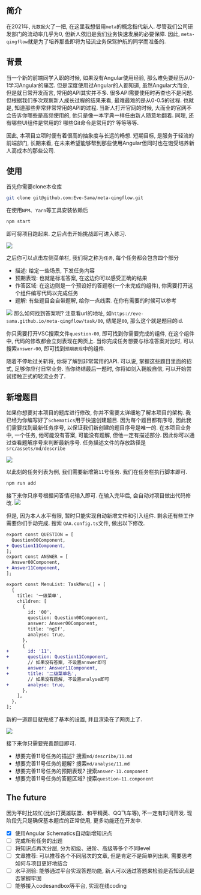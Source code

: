 ## 简介

在2021年, `元数据`火了一把, 在这里我想借用`meta`的概念指代新人. 尽管我们公司研发部门的流动率几乎为0, 但新人依旧是我们业务快速发展的必要保障. 因此, `meta-qingflow`就是为了培养那些即将为轻流业务保驾护航的同学而准备的.

## 背景

当一个新的前端同学入职的时候, 如果没有Angular使用经验, 那么难免要经历从0-1学习Angular的痛苦. 但是深度使用过Angular的人都知道, 虽然Angular大而全, 但是就日常开发而言, 常用的API其实并不多. 很多API需要使用时再查也不是问题. 但根据我们多次观察新人成长过程的结果来看, 最难最难的是从0-0.5的过程. 也就是, 知道那些非常非常常用的API的过程. 当新人打开官网的时候, 大而全的官网不会告诉你哪些是高频使用的, 他只是像一本字典一样任由新人随意地翻着. 同理, 还有哪些UI组件是常用的? 哪些Git命令是常用的? 等等等等.

因此, 本项目立项时便有着很高的抽象度与长远的畅想. 短期目标, 是服务于轻流的前端部门, 长期来看, 在未来希望能够帮到那些使用Angular但同时也在饱受培养新人高成本的那些公司.

## 使用

首先你需要clone本仓库

```bash
git clone git@github.com:Eve-Sama/meta-qingflow.git
```
在使用`NPM`、`Yarn`等工具安装依赖后
```bash
npm start
```
即可将项目跑起来. 之后点击开始挑战即可进入练习.

![][首页]

之后你可以点击左侧菜单栏, 我们将之称为`任务`, 每个任务都会包含四个部分
 - 描述: 给定一些场景, 下发任务内容
 - 预期表现: 也就是标准答案, 在这边你可以感受正确的结果
 - 作答区域: 在这边则是一个预设好的答题卷(一个未完成的组件), 你需要打开这个组件编写代码以完成任务
 - 题解: 有些题目会自带题解, 给你一点线索. 在你有需要的时候可以参考

![][做题]
那么如何找到答案呢? 注意看url的地址, 如`https://eve-sama.github.io/meta-qingflow/task/00`, 结尾是`00`, 那么这个就是题目的id.

你只需要打开VSC搜索文件`question-00`, 即可找到你需要完成的组件, 在这个组件中, 代码的修改都会立刻表现在网页上. 当你完成任务想要与标准答案对比时, 可以搜索`answer-00`, 即可找到`预期表现`中的组件. 

随着不停地过关斩将, 你将了解到非常常用的API. 可以说, 掌握这些题目里面的招式, 足够你应付日常业务. 当你终结最后一题时, 你将如剑入鞘般自信, 可以开始尝试接触正式的轻流业务了.

## 新增题目

如果你想要对本项目的题库进行修改, 你并不需要太详细地了解本项目的架构. 我已经为你编写好了`Schematics`用于快速创建题目. 因为每个题目都有序号, 因此我们需要找到最新任务序号, 以保证我们新创建的题目序号是唯一的. 在本项目业务中, 一个任务, 他可能没有答案, 可能没有题解, 但他一定有描述部分. 因此你可以通过查看题解序号来判断最新序号. 任务描述文件的存放路径是`src/assets/md/describe`

![][描述]

以此刻的任务列表为例, 我们需要新增第`11`号任务. 我们在任务栏执行脚本即可.
```bash
npm run add
```

接下来你只序号根据问答情况输入即可. 在输入完毕后, 会自动对项目做出代码修改. 
![][npm run add]

但是, 因为本人水平有限, 暂时只能实现自动新增文件和引入组件. 剩余还有些工作需要你们手动完成. 搜索
`QAA.config.ts`文件, 做出以下修改.

```diff
export const QUESTION = [
  Question00Component,
+ Question11Component,
];
export const ANSWER = [
  Answer00Component,
+ Answer11Component,
];

export const MenuList: TaskMenu[] = [
  {
    title: '一级菜单',
    children: [
      {
        id: '00',
        question: Question00Component,
        answer: Answer00Component,
        title: 'ngIf',
        analyse: true,
      },
      {
+       id: '11',
+       question: Question11Component,
        // 如果没有答案, 不设置answer即可
+       answer: Answer11Component,
+       title: '二级菜单名',
        // 如果没有题解, 不设置analyse即可
+       analyse: true,
      },
    ],
  },
];
```

新的一道题目就完成了基本的设置, 并且渲染在了网页上了. 

![][添加11号题的demo]

接下来你只需要完善题目即可.

 - 想要完善11号任务的描述? 搜索`md/describe/11.md`
 - 想要完善11号任务的题解? 搜索`md/analyse/11.md`
 - 想要完善11号任务的预期表现? 搜索`answer-11.component`
 - 想要完善11号任务的答题区域? 搜索`question-11.component`

## The future

因为平时比较忙(比如打英雄联盟、和平精英、QQ飞车等), 不一定有时间开发. 现阶段先只是确保基本题库的正常使用, 更多功能还在开发中.

- [x] 使用Angular Schematics自动新增知识点
- [ ] 完成所有任务的出题
- [ ] 将知识点再次分层, 分为初级、进阶、高级等多个不同level
- [ ] 文章推荐: 可以推荐各个不同层次的文章, 但是肯定不是简单列出来, 需要思考如何与项目更好地结合
- [ ] 水平测验: 能够通过平台实现答题功能, 新人可以通过答题来检验是否知识点是否掌握牢固
- [ ] 能够接入codesandbox等平台, 实现在线coding

[首页]:https://file.qingflow.com/uploads/file/b49395ce-d31e-42a8-bccc-6f0b774fb106.png
[做题]:https://file.qingflow.com/uploads/file/8373b7e6-4221-48b8-81f3-a4c24e0f4406.png
[描述]:https://file.qingflow.com/uploads/file/d4f5138b-7fae-4dc5-a782-84499bdd34da.png
[npm run add]:https://file.qingflow.com/uploads/file/51cf7aff-3b31-4651-bc07-697d61dd974d.png
[添加11号题的demo]:https://file.qingflow.com/uploads/file/9a698333-72e2-4537-a1e3-13295dea4a5b.png